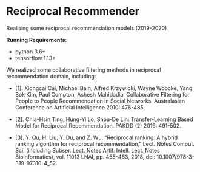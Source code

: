 # Reciprocal Recommender
Realising some reciprocal recommendation models (2019-2020)


**Running Requirements:**
* python 3.6+
* tensorflow 1.13+



We realized some collaborative filtering methods in reciprocal recommendation domain, including:

* [1]. Xiongcai Cai, Michael Bain, Alfred Krzywicki, Wayne Wobcke, Yang Sok Kim, Paul Compton, Ashesh Mahidadia: Collaborative Filtering for People to People Recommendation in Social Networks. Australasian Conference on Artificial Intelligence 2010: 476-485.

* [2]. Chia-Hsin Ting, Hung-Yi Lo, Shou-De Lin: Transfer-Learning Based Model for Reciprocal Recommendation. PAKDD (2) 2016: 491-502.

* [3]. Y. Qu, H. Liu, Y. Du, and Z. Wu, “Reciprocal ranking: A hybrid ranking algorithm for reciprocal recommendation,” Lect. Notes Comput. Sci. (including Subser. Lect. Notes Artif. Intell. Lect. Notes Bioinformatics), vol. 11013 LNAI, pp. 455–463, 2018, doi: 10.1007/978-3-319-97310-4_52.
